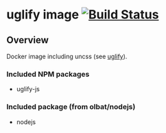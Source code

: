# uglify image [![Build Status](https://travis-matrix-badges.herokuapp.com/repos/olbat/dockerfiles/branches/master/15)](https://travis-ci.org/olbat/dockerfiles)

## Overview
Docker image including uncss (see [uglify](https://github.com/mishoo/UglifyJS2)).

### Included NPM packages
* uglify-js

### Included package (from olbat/nodejs)
* nodejs
